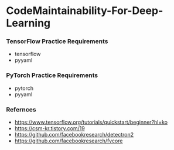 # CodeMaintainability-For-Deep-Learning

### TensorFlow Practice Requirements
- tensorflow
- pyyaml

### PyTorch Practice Requirements
- pytorch
- pyyaml  

### Refernces
- https://www.tensorflow.org/tutorials/quickstart/beginner?hl=ko  
- https://csm-kr.tistory.com/19
- https://github.com/facebookresearch/detectron2
- https://github.com/facebookresearch/fvcore
<!--
- https://github.com/faif/python-patterns
-->